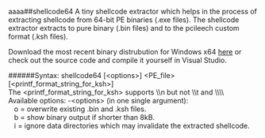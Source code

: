 aaaa##shellcode64
A tiny shellcode extractor which helps in the process of extracting shellcode from 64-bit PE binaries (.exe files). The shellcode extractor extracts to pure binary (.bin files) and to the pcileech custom format (.ksh files).

Download the most recent binary distrubution for Windows x64 [here](https://github.com/ufrisk/shellcode64/raw/master/Releases/shellcode64_v1_0_0.zip) or check out the source code and compile it yourself in Visual Studio.

######Syntax:
shellcode64 [&lt;options&gt;] &lt;PE_file&gt; [&lt;printf_format_string_for_ksh&gt;]<br>
The &lt;printf_format_string_for_ksh&gt; supports \\\\n but not \\\\t and \\\\\\\\<br>
Available options: -&lt;options&gt; (in one single argument):<br>
&nbsp;&nbsp;&nbsp;o = overwrite existing .bin and .ksh files. <br>
&nbsp;&nbsp;&nbsp;b = show binary output if shorter than 8kB.<br>
&nbsp;&nbsp;&nbsp;i = ignore data directories which may invalidate the extracted shellcode.<br>
